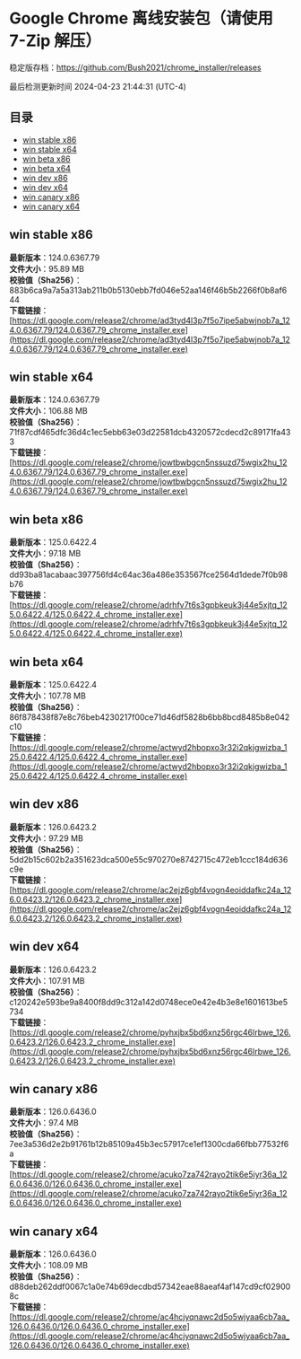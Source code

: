 # Google Chrome 离线安装包（请使用 7-Zip 解压）
稳定版存档：<https://github.com/Bush2021/chrome_installer/releases>

最后检测更新时间
2024-04-23 21:44:31 (UTC-4)


## 目录
* [win stable x86](https://github.com/Bush2021/chrome_installer?tab=readme-ov-file#win-stable-x86)
* [win stable x64](https://github.com/Bush2021/chrome_installer?tab=readme-ov-file#win-stable-x64)
* [win beta x86](https://github.com/Bush2021/chrome_installer?tab=readme-ov-file#win-beta-x86)
* [win beta x64](https://github.com/Bush2021/chrome_installer?tab=readme-ov-file#win-beta-x64)
* [win dev x86](https://github.com/Bush2021/chrome_installer?tab=readme-ov-file#win-dev-x86)
* [win dev x64](https://github.com/Bush2021/chrome_installer?tab=readme-ov-file#win-dev-x64)
* [win canary x86](https://github.com/Bush2021/chrome_installer?tab=readme-ov-file#win-canary-x86)
* [win canary x64](https://github.com/Bush2021/chrome_installer?tab=readme-ov-file#win-canary-x64)

## win stable x86
**最新版本**：124.0.6367.79  
**文件大小**：95.89 MB  
**校验值（Sha256）**：883b6ca9a7a5a313ab211b0b5130ebb7fd046e52aa146f46b5b2266f0b8af644  
**下载链接**：[https://dl.google.com/release2/chrome/ad3tyd4l3p7f5o7ipe5abwjnob7a_124.0.6367.79/124.0.6367.79_chrome_installer.exe](https://dl.google.com/release2/chrome/ad3tyd4l3p7f5o7ipe5abwjnob7a_124.0.6367.79/124.0.6367.79_chrome_installer.exe)  

## win stable x64
**最新版本**：124.0.6367.79  
**文件大小**：106.88 MB  
**校验值（Sha256）**：71f87cdf465dfc36d4c1ec5ebb63e03d22581dcb4320572cdecd2c89171fa433  
**下载链接**：[https://dl.google.com/release2/chrome/jowtbwbgcn5nssuzd75wgix2hu_124.0.6367.79/124.0.6367.79_chrome_installer.exe](https://dl.google.com/release2/chrome/jowtbwbgcn5nssuzd75wgix2hu_124.0.6367.79/124.0.6367.79_chrome_installer.exe)  

## win beta x86
**最新版本**：125.0.6422.4  
**文件大小**：97.18 MB  
**校验值（Sha256）**：dd93ba81acabaac397756fd4c64ac36a486e353567fce2564d1dede7f0b98b76  
**下载链接**：[https://dl.google.com/release2/chrome/adrhfv7t6s3gpbkeuk3j44e5xjtq_125.0.6422.4/125.0.6422.4_chrome_installer.exe](https://dl.google.com/release2/chrome/adrhfv7t6s3gpbkeuk3j44e5xjtq_125.0.6422.4/125.0.6422.4_chrome_installer.exe)  

## win beta x64
**最新版本**：125.0.6422.4  
**文件大小**：107.78 MB  
**校验值（Sha256）**：86f878438f87e8c76beb4230217f00ce71d46df5828b6bb8bcd8485b8e042c10  
**下载链接**：[https://dl.google.com/release2/chrome/actwyd2hbopxo3r32i2qkjgwizba_125.0.6422.4/125.0.6422.4_chrome_installer.exe](https://dl.google.com/release2/chrome/actwyd2hbopxo3r32i2qkjgwizba_125.0.6422.4/125.0.6422.4_chrome_installer.exe)  

## win dev x86
**最新版本**：126.0.6423.2  
**文件大小**：97.29 MB  
**校验值（Sha256）**：5dd2b15c602b2a351623dca500e55c970270e8742715c472eb1ccc184d636c9e  
**下载链接**：[https://dl.google.com/release2/chrome/ac2ejz6gbf4vogn4eoiddafkc24a_126.0.6423.2/126.0.6423.2_chrome_installer.exe](https://dl.google.com/release2/chrome/ac2ejz6gbf4vogn4eoiddafkc24a_126.0.6423.2/126.0.6423.2_chrome_installer.exe)  

## win dev x64
**最新版本**：126.0.6423.2  
**文件大小**：107.91 MB  
**校验值（Sha256）**：c120242e593be9a8400f8dd9c312a142d0748ece0e42e4b3e8e1601613be5734  
**下载链接**：[https://dl.google.com/release2/chrome/pyhxjbx5bd6xnz56rgc46lrbwe_126.0.6423.2/126.0.6423.2_chrome_installer.exe](https://dl.google.com/release2/chrome/pyhxjbx5bd6xnz56rgc46lrbwe_126.0.6423.2/126.0.6423.2_chrome_installer.exe)  

## win canary x86
**最新版本**：126.0.6436.0  
**文件大小**：97.4 MB  
**校验值（Sha256）**：7ee3a536d2e2b91761b12b85109a45b3ec57917ce1ef1300cda66fbb77532f6a  
**下载链接**：[https://dl.google.com/release2/chrome/acuko7za742rayo2tik6e5iyr36a_126.0.6436.0/126.0.6436.0_chrome_installer.exe](https://dl.google.com/release2/chrome/acuko7za742rayo2tik6e5iyr36a_126.0.6436.0/126.0.6436.0_chrome_installer.exe)  

## win canary x64
**最新版本**：126.0.6436.0  
**文件大小**：108.09 MB  
**校验值（Sha256）**：d88deb262ddf0067c1a0e74b69decdbd57342eae88aeaf4af147cd9cf029008c  
**下载链接**：[https://dl.google.com/release2/chrome/ac4hcjyqnawc2d5o5wjyaa6cb7aa_126.0.6436.0/126.0.6436.0_chrome_installer.exe](https://dl.google.com/release2/chrome/ac4hcjyqnawc2d5o5wjyaa6cb7aa_126.0.6436.0/126.0.6436.0_chrome_installer.exe)  

